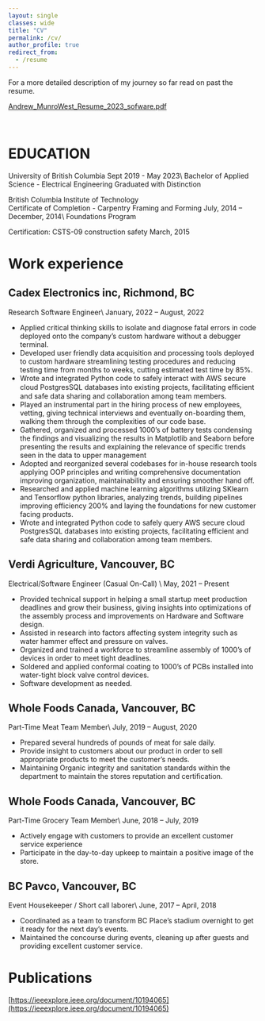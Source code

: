 ```yaml
---
layout: single
classes: wide
title: "CV"
permalink: /cv/
author_profile: true
redirect_from:
  - /resume
---
```


For a more detailed description of my journey so far read on past the resume.

[Andrew_MunroWest_Resume_2023_sofware.pdf](/syllabus\Andrew_MunroWest_Resume_2023_sofware_full.pdf)
<object data="{{ site.url }}{{ site.baseurl }}/syllabus\Andrew_MunroWest_Resume_2023_sofware_full.pdf" width="1000" height="1000" type="application/pdf">
</object>
    
<br />  
 

EDUCATION
=====
University of British Columbia					                            Sept 2019 - May 2023\\
Bachelor of Applied Science - Electrical Engineering
Graduated with Distinction 

British Columbia Institute of Technology						
Certificate of Completion - Carpentry Framing and Forming       July, 2014 – December, 2014\\
Foundations Program  
			
Certification: CSTS-09 construction safety                                                                         March, 2015

# Work experience

## Cadex Electronics inc, Richmond, BC
Research Software Engineer\\
January, 2022 – August, 2022

* Applied critical thinking skills to isolate and diagnose fatal errors in code deployed onto the company’s custom hardware without a debugger terminal.
* Developed user friendly data acquisition and processing tools deployed to custom hardware streamlining testing procedures and reducing testing time from months to weeks, cutting estimated test time by 85%.
* Wrote and integrated Python code to safely interact with AWS secure cloud PostgresSQL databases into existing projects, facilitating eﬀicient and safe data sharing and collaboration among team members.
* Played an instrumental part in the hiring process of new employees, vetting, giving technical interviews and eventually on-boarding them, walking them through the complexities of our code base.
* Gathered, organized and processed 1000’s of battery tests condensing the findings and visualizing the results in Matplotlib and Seaborn before presenting the results and explaining the relevance of specific trends seen in the data to upper management
* Adopted and reorganized several codebases for in-house research tools applying OOP principles and writing comprehensive documentation improving organization, maintainability and ensuring smoother hand off. 
* Researched and applied machine learning algorithms utilizing SKlearn and Tensorflow python libraries, analyzing trends, building pipelines improving efficiency 200% and laying the foundations for new customer facing products. 
* Wrote and integrated Python code to safely query AWS secure cloud PostgresSQL databases into existing projects, facilitating efficient and safe data sharing and collaboration among team members.


## Verdi Agriculture, Vancouver, BC				    	       
Electrical/Software Engineer (Casual On-Call) \\
May, 2021 – Present
* Provided technical support in helping a small startup meet production deadlines and grow their business, giving insights
into optimizations of the assembly process and improvements on Hardware and Software design.
* Assisted in research into factors affecting system integrity such as water hammer effect and pressure on valves.
* Organized and trained a workforce to streamline assembly of 1000’s of devices in order to meet tight deadlines.
* Soldered and applied conformal coating to 1000’s of PCBs installed into water-tight block valve control devices.
* Software development as needed.


## Whole Foods Canada, Vancouver, BC				    	       
Part-Time Meat Team Member\\
July, 2019 – August, 2020
*	Prepared several hundreds of pounds of meat for sale daily.
*	Provide insight to customers about our product in order to sell appropriate products to meet the customer’s needs.
*	Maintaining Organic integrity and sanitation standards within the department to maintain the stores reputation and certification.  

## Whole Foods Canada, Vancouver, BC					           
Part-Time Grocery Team Member\\
June, 2018 – July, 2019
* Actively engage with customers to provide an excellent customer service experience
* Participate in the day-to-day upkeep to maintain a positive image of the store.

## BC Pavco, Vancouver, BC						          
Event Housekeeper / Short call laborer\\
June, 2017 – April, 2018
*	Coordinated as a team to transform BC Place’s stadium overnight to get it ready for the next day’s events. 
*	Maintained the concourse during events, cleaning up after guests and providing excellent customer service.

<!-- Timeline
======
2014 - graduated highschool
* Had a terrible GPA 

2014 July-Dec - Completed the Carpentry Framing and Forming Foundations course at BCIT
* Recieved a Certificate of Completion certifying that I had completed the first 2 years of carpentry education required for a red seal.

2015 - Worked small construction projects here and there, eventually fell into a depression. 
* spent the summer building a greenhouse on UBC farmland.

2016 - Worked for Onni group as a contruction Labourer, 
* Pulled myself out of depression and got a job, realized the importance of never stagnating.
* Eventualy had an epiphany at work that life is too short and I wanted to educate myself in something I'm passionate about.

2017 - Enrolled at Langara College in a general sciences program
* spent time taking prerequisite courses to overwrite my terrible highschool GPA.
* for the first time in my life found enjoyment in my education and pride in my straight A grades.

2017 June – 2018 April - Worked events at BC Place part time while taking classes.
* Worked housekeeping for events and did overtime helping ground crews convert the field late nights between events.
* Gained an appreciation for service jobs and honed social skills.

2018 - Filled out most major 1st year science and engineering courses 
* Straight A's (90+ avg) 

2018 June – 2019 July  - Worked part-time for Whole Foods in the grocery dept. 
* Loved my coworkers's hated my boss.
* My boss at the time didn't like me and tried to get rid of me.
* Was blamed for things done on my day off or for not showing up when I was scheduled outside of my available hours. 

2019 September - Applied and got accepted into UBC Electrical Engineering program
* Coincidentaly saw I had most of the credit requirements to fullfill a 2nd year transfer into ubc.
* Got accepted based on my grades. The crystalization of my hard work.
* Langara college has an engineering transfer program that lets students get accepted to ubc engineering with a lower gpa in exchange for having to take a strict high credit courseload.
* I was not a part of that program.

2019 July – 2020 August - Transfered to  the Whole Foods Meat Dept.
* Absolutely the best customer service experience I've had to date.
* My boss was great, loved everyone i worked with.
* Learned how to make sausage, and how to cut meat.

2020 Aug - Decided working part time during 2nd year was really pushing it.
* Quit job and focssed entirely on school at the start of 3rd year.

May, 2021 – August, 2021  - worked for Verdi Agriculture as an independant contractor.
* helped out a friend of a friend's startup with fulfilling some deadlines on device assembly.
* took a trip out to do field work.
* an enjoyable summer.

2022 January – 2022 August - Worked full time at Cadex electronics inc as coop.
* Great experience! so insightful and fulfilling.
* Got involved in all aspects of the development cycle.
* Got to experience a wide range of different projects. 

2021-2023 - split up 4th year course load into 3 parts
* Finished the first part before going to cadex and then returned after to finish the last half of 4th year.
* Final 2 semesters did my capstone project working for Line-6, Yamaha guitar group designing and building an apparatus to measure vibrations in guitar strings.

2023 May - Graduation
* Finished up my degree and graduated with distinction 
* Convocation on June 1st

2023 Summer - Honed coding skills and enjoyed the summer
* The job hunt continues... -->




<!-- Skills
======
* Skill 1
* Skill 2
  * Sub-skill 2.1
  * Sub-skill 2.2
  * Sub-skill 2.3
* Skill 3 -->

Publications
======
[https://ieeexplore.ieee.org/document/10194065](https://ieeexplore.ieee.org/document/10194065)
  <!-- <ul>{% for post in site.publications %}
    {% include archive-single-cv.html %}
  {% endfor %}</ul> -->
  
<!-- Service and leadership
======
*  -->